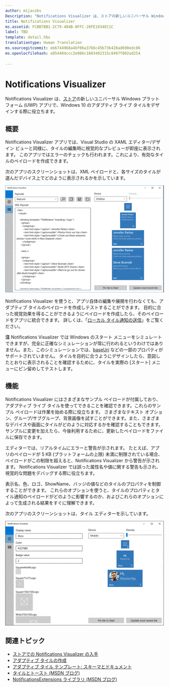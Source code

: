 ```yaml
---
author: mijacobs
Description: "Notifications Visualizer は、ストアの新しいユニバーサル Windows プラットフォーム (UWP) アプリで、Windows 10 のアダプティブ ライブ タイルをデザインする際に役立ちます。"
title: Notifications Visualizer
ms.assetid: FCBB7BB1-2C79-484B-8FFC-26FE1934EC1C
label: TBD
template: detail.hbs
translationtype: Human Translation
ms.sourcegitcommit: eb6744968a4bf06a3766c45b73b428ad690edc06
ms.openlocfilehash: a954404ccc2e986c1603402315c8497f802ad254

---
```

# Notifications Visualizer

<link rel="stylesheet" href="https://az835927.vo.msecnd.net/sites/uwp/Resources/css/custom.css"> 


Notifications Visualizer は、[ストア](https://www.microsoft.com/store/apps/notifications-visualizer/9nblggh5xsl1)の新しいユニバーサル Windows プラットフォーム (UWP) アプリで、Windows 10 のアダプティブ ライブ タイルをデザインする際に役立ちます。

## 概要


Notifications Visualizer アプリでは、Visual Studio の XAML エディター/デザイン ビューと同様に、タイルの編集時に視覚的なプレビューが即座に表示されます。 このアプリではエラーのチェックも行われます。これにより、有効なタイルのペイロードを作成できます。

次のアプリのスクリーンショットは、XML ペイロードと、各サイズのタイルが選んだデバイス上でどのように表示されるかを示しています。

![コードとタイルが示されている Notifications Visualizer アプリのエディター](images/notif-visualizer-001.png)

 

Notifications Visualizer を使うと、アプリ自体の編集や展開を行わなくても、アダプティブ タイルのペイロードを作成しテストすることができます。 目的に合った視覚効果を得ることができるようにペイロードを作成したら、そのペイロードをアプリに統合できます。 詳しくは、「[ローカル タイル通知の送信](tiles-and-notifications-sending-a-local-tile-notification.md)」をご覧ください。

**注**   Notifications Visualizer では Windows のスタート メニューをシミュレートできますが、完全に正確なシミュレーションが常に行われるというわけではありません。また、このシミュレーションでは、[baseUri](https://msdn.microsoft.com/library/windows/apps/br208712) などの一部のプロパティがサポートされていません。 タイルを目的に合うようにデザインしたら、意図したとおりに表示されることを確認するために、タイルを実際の [スタート] メニューにピン留めしてテストします。

 

## 機能


Notifications Visualizer にはさまざまなサンプル ペイロードが付属しており、アダプティブ ライブ タイルを使ってできることを確認できます。これらのサンプル ペイロードは作業を始める際に役立ちます。 さまざまなテキスト オプション、グループ/サブグループ、背景画像を試すことができます。また、さまざまなデバイスや画面にタイルがどのように対応するかを確認することもできます。 サンプルに変更を加えたら、今後利用するために、更新したペイロードをファイルに保存できます。

エディターでは、リアルタイムにエラーと警告が示されます。 たとえば、アプリのペイロードが 5 KB (プラットフォームの上限) 未満に制限されている場合、ペイロードがこの制限を超えると、Notifications Visualizer から警告が示されます。 Notifications Visualizer では誤った属性名や値に関する警告も示され、視覚的な問題をデバッグする際に役立ちます。

表示名、色、ロゴ、ShowName、バッジの値などのタイルのプロパティを制御することができます。 これらのオプションを使うと、タイルのプロパティとタイル通知のペイロードがどのように影響するのか、およびこれらのオプションによって生成される結果をすぐに理解できます。

次のアプリのスクリーンショットは、タイル エディターを示しています。

![タイルが示されている Notifications Visualizer のエディター](images/notif-visualizer-004.png)

 

## 関連トピック


* [ストアでの Notifications Visualizer の入手](https://www.microsoft.com/store/apps/notifications-visualizer/9nblggh5xsl1)
* [アダプティブ タイルの作成](tiles-and-notifications-create-adaptive-tiles.md)
* [アダプティブ タイル テンプレート: スキーマとドキュメント](tiles-and-notifications-adaptive-tiles-schema.md)
* [タイルとトースト (MSDN ブログ)](http://blogs.msdn.com/b/tiles_and_toasts/)
* [NotificationsExtensions ライブラリ (MSDN ブログ)](http://blogs.msdn.com/b/tiles_and_toasts/archive/2015/08/20/introducing-notificationsextensions-for-windows-10.aspx)
 

 







<!--HONumber=Aug16_HO3-->


